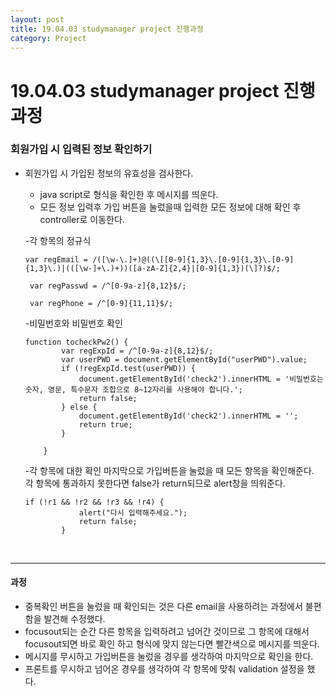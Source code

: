 ```yaml
---
layout: post
title: 19.04.03 studymanager project 진행과정
category: Project
---
```


# 19.04.03 studymanager project 진행과정
### 회원가입 시 입력된 정보 확인하기
- 회원가입 시 가입된 정보의 유효성을 검사한다.
    - java script로 형식을 확인한 후 메시지를 띄운다.
    - 모든 정보 입력후 가입 버튼을 눌렀을때 입력한 모든 정보에 대해 확인 후 controller로 이동한다.

    -각 항목의 정규식
    ```
    var regEmail = /([\w-\.]+)@((\[[0-9]{1,3}\.[0-9]{1,3}\.[0-9]{1,3}\.)|(([\w-]+\.)+))([a-zA-Z]{2,4}|[0-9]{1,3})(\]?)$/;

     var regPasswd = /^[0-9a-z]{8,12}$/;

     var regPhone = /^[0-9]{11,11}$/;
    ```

    -비밀번호와 비밀번호 확인
    ```
    function tocheckPw2() {
            var regExpId = /^[0-9a-z]{8,12}$/;
            var userPWD = document.getElementById("userPWD").value;
            if (!regExpId.test(userPWD)) {
                document.getElementById('check2').innerHTML = '비밀번호는 숫자, 영문, 특수문자 조합으로 8~12자리를 사용해야 합니다.';
                return false;
            } else {
                document.getElementById('check2').innerHTML = '';
                return true;
            }

        }
    ```

    -각 항목에 대한 확인
    마지막으로 가입버튼을 눌렀을 때 모든 항목을 확인해준다.<br>
    각 항목에 통과하지 못한다면 false가 return되므로 alert창을 띄워준다.
    ```
    if (!r1 && !r2 && !r3 && !r4) {
                alert("다시 입력해주세요.");
                return false;
            }
    ```



    <br>
    
- - -

    
####     과정 

- 중복확인 버튼을 눌렀을 때 확인되는 것은 다른 email을 사용하려는 과정에서 불편함을 발견해 수정했다.
- focusout되는 순간 다른 항목을 입력하려고 넘어간 것이므로 그 항목에 대해서 focusout되면 바로 확인 하고 형식에 맞지 않는다면 빨간색으로 메시지를 띄운다.
- 메시지를 무시하고 가입버튼을 눌렀을 경우를 생각하여 마지막으로 확인을 한다.
- 프론트를 무시하고 넘어온 경우를 생각하여 각 항목에 맞춰 validation 설정을 했다.